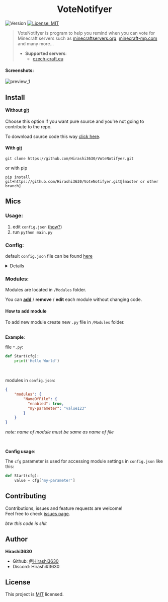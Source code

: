 <h1 align="center">VoteNotifyer</h1>
<p>
  <img alt="Version" src="https://img.shields.io/badge/version-0.0.1-blue.svg?cacheSeconds=2592000" />
  <a href="https://www.mit-license.org" target="_blank">
    <img alt="License: MIT" src="https://img.shields.io/badge/License-MIT-yellow.svg" />
  </a>
</p>

> VoteNotifyer is program to help you remind when you can vote for Minecraft servers such as [minecraftservers.org](https://minecraftservers.org/), [minecraft-mp.com](https://minecraft-mp.com/) and many more...
>
> * **Supported servers**:
>   * [czech-craft.eu](https://czech-craft.eu/)

#### Screenshots:

![preview_1](https://user-images.githubusercontent.com/37778278/85880577-862cea00-b7dc-11ea-9f08-18097b5c8f6f.jpg)

## Install

#### Without [git](https://git-scm.com)

Choose this option if you want pure source and you're not going to contribute to the repo.

To download source code this way [click here](https://github.com/Hirashi3630/VoteNotifyer/archive/master.zip).

#### With [git](https://git-scm.com)

```shell script
git clone https://github.com/Hirashi3630/VoteNotifyer.git
```
or with pip
```shell script
pip install git+https://github.com/Hirashi3630/VoteNotifyer.git@[master or other branch]
```

## Mics
### Usage:

1. edit `config.json` ([how?](https://github.com/Hirashi3630/VoteNotifyer#config))
2. run `python main.py`

### Config:

default `config.json` file can be found [here](https://raw.githubusercontent.com/Hirashi3630/VoteNotifyer/master/config.json)

<details>

* **"repeat-interval"** -  As soon as you can vote, the program will notify you every **X** second
    * type: `int` _(number)_
    * default: `5` - it will notify you every fifth second
    * disabled: `-1`
* **"scraper-file"** - Name of scraper script file (without `.py`)
    * type: `string` _(text)_
    * default: `czech-craft-eu` 
    * disabled: N/A
* **"scraper-file-par"** - Parameter for scraper file (currently used for server name)
    * type: `string` _(text)_
    * default: `skymc` 
    * disabled: N/A
* **"modules"** - Settings for each [module](https://github.com/Hirashi3630/VoteNotifyer#modules)

</details>

### Modules:

Modules are located in `/Modules` folder.

You can [**add**](https://github.com/Hirashi3630/VoteNotifyer#how-to-add-module) / **remove** / **edit** each module without changing code.

#### How to add module
To add new module create new `.py` file in `/Modules` folder. <br/><br/>

**Example**:

file `*.py`:
```python
def Start(cfg):
    print('Hello World')
```
<br/>

modules in `config.json`:
```json
{
    "modules": {
        "NameOfFile": {
          "enabled": true,
          "my-parameter": "value123"
        }
    }
}
```
_note: name of module must be same as name of file_

<br/>

**Config usage**:

The `cfg` parameter is used for accessing module settings in `config.json`
like this:

```python
def Start(cfg):
    value = cfg['my-parameter']
```


## Contributing

Contributions, issues and feature requests are welcome!<br />Feel free to check [issues page](https://github.com/Hirashi3630/VoteNotifyer/issues). 

_btw this code is shit_

## Author

**Hirashi3630**

* Github: [@Hirashi3630](https://github.com/Hirashi3630)
* Discord: Hirashi#3630


## License

This project is [MIT](https://github.com/Hirashi3630/VoteNotifyer/blob/master/LICENSE) licensed.